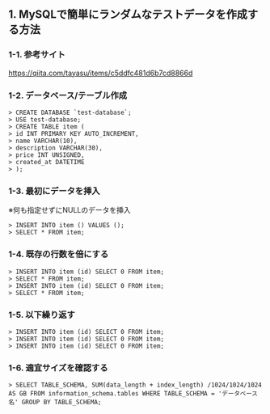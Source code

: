 ## 1. MySQLで簡単にランダムなテストデータを作成する方法
### 1-1. 参考サイト
https://qiita.com/tayasu/items/c5ddfc481d6b7cd8866d

### 1-2. データベース/テーブル作成
```
> CREATE DATABASE `test-database`;
> USE test-database;
> CREATE TABLE item (
> id INT PRIMARY KEY AUTO_INCREMENT,
> name VARCHAR(10),
> description VARCHAR(30),
> price INT UNSIGNED,
> created_at DATETIME
> );
```

### 1-3. 最初にデータを挿入
※何も指定せずにNULLのデータを挿入
```
> INSERT INTO item () VALUES ();
> SELECT * FROM item;
```

### 1-4. 既存の行数を倍にする
```
> INSERT INTO item (id) SELECT 0 FROM item;
> SELECT * FROM item;
> INSERT INTO item (id) SELECT 0 FROM item;
> SELECT * FROM item;
```

### 1-5. 以下繰り返す
```
> INSERT INTO item (id) SELECT 0 FROM item;
> INSERT INTO item (id) SELECT 0 FROM item;
> INSERT INTO item (id) SELECT 0 FROM item;
```

### 1-6. 適宜サイズを確認する
```
> SELECT TABLE_SCHEMA, SUM(data_length + index_length) /1024/1024/1024 AS GB FROM information_schema.tables WHERE TABLE_SCHEMA = 'データベース名' GROUP BY TABLE_SCHEMA;
```